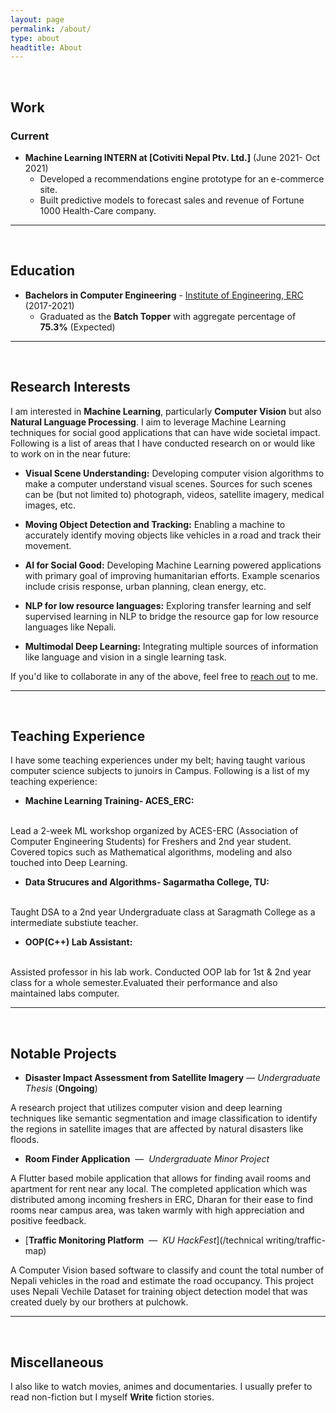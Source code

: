 ```yaml
---
layout: page
permalink: /about/
type: about
headtitle: About
---
```


<br />

## Work

### Current

- **Machine Learning INTERN at [Cotiviti Nepal Ptv. Ltd.]** (June 2021- Oct 2021)
  - Developed a recommendations engine prototype for an e-commerce site.
  - Built predictive models to forecast sales and revenue of Fortune 1000 Health-Care company.

---
<br />

## Education

- **Bachelors in Computer Engineering** - [Institute of Engineering, ERC](/https://www.ioepc.edu.np/) (2017-2021)
  - Graduated as the **Batch Topper** with aggregate percentage of **75.3%** (Expected)



---
<br />

## Research Interests

I am interested in **Machine Learning**, particularly **Computer Vision** but also **Natural Language Processing**. I aim to leverage Machine Learning techniques for social good applications that can have wide societal impact. Following is a list of areas that I have conducted research on or would like to work on in the near future:

- **Visual Scene Understanding:** Developing computer vision algorithms to make a computer understand visual scenes. Sources for such scenes can be (but not limited to) photograph, videos, satellite imagery, medical images, etc.  

- **Moving Object Detection and Tracking:** Enabling a machine to accurately identify moving objects like vehicles in a road and track their movement.

- **AI for Social Good:** Developing Machine Learning powered applications with primary goal of improving humanitarian efforts. Example scenarios include crisis response, urban planning, clean energy, etc. 

- **NLP for low resource languages:** Exploring transfer learning and self supervised learning in NLP to bridge the resource gap for low resource languages like Nepali. 

- **Multimodal Deep Learning:** Integrating multiple sources of information like language and vision in a single learning task.

If you'd like to collaborate in any of the above, feel free to [reach out](/contact.md) to me.

---
<br />

## Teaching Experience

I have some teaching experiences under my belt; having taught various computer science subjects to junoirs in Campus. Following is a list of my teaching experience: 

- **Machine Learning Training- ACES_ERC:** 
<br />
Lead a 2-week ML workshop organized by ACES-ERC (Association of Computer Engineering Students) for Freshers and 2nd year student. Covered topics such as Mathematical algorithms, modeling and also touched into Deep Learning.

- **Data Strucures and Algorithms- Sagarmatha College, TU:** 
<br />
Taught DSA to a 2nd year Undergraduate class at Saragmath College as a intermediate substiute teacher.  

- **OOP(C++) Lab Assistant:** 
<br />
Assisted professor in his lab work. Conducted OOP lab for 1st & 2nd year class for a whole semester.Evaluated their performance and also maintained labs computer.

---
<br />

## Notable Projects

- **Disaster Impact Assessment from Satellite Imagery** — *Undergraduate Thesis* (**Ongoing**)

A research project that utilizes computer vision and deep learning techniques like semantic segmentation and image classification to identify the regions in satellite images that are affected by natural disasters like floods.

- **Room Finder Application** ​ — ​ *Undergraduate Minor Project*

A Flutter based mobile application that allows for finding avail rooms and apartment for rent near any local. The completed application which was distributed among incoming freshers in ERC, Dharan for their ease to find rooms near campus area, was taken warmly with high appreciation and positive feedback.

- [**Traffic Monitoring Platform** ​ — ​ *KU HackFest*](/technical writing/traffic-map)

A Computer Vision based software to classify and count the total number of Nepali vehicles in the road and estimate the road occupancy. This project uses Nepali Vechile Dataset for training object detection model that was created duely by our brothers at pulchowk.

---
<br />

## Miscellaneous

I also like to watch movies, animes and documentaries. I usually prefer to read non-fiction but I myself **Write** fiction stories.